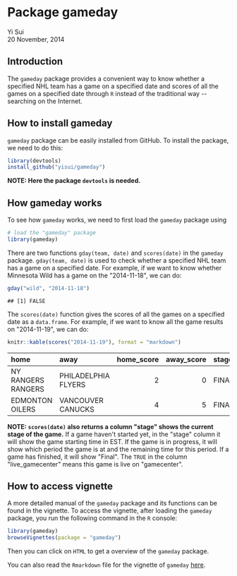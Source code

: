 # Package gameday
Yi Sui  
20 November, 2014  

## Introduction

The `gameday` package provides a convenient way to know whether a specified NHL team has a 
game on a specified date and scores of all the games on a specified date through `R` 
instead of the traditional way -- searching on the Internet.

## How to install gameday

`gameday` package can be easily installed from GitHub. To install the package,
we need to do this:

```r
library(devtools)
install_github("yisui/gameday")
```

__NOTE: Here the package `devtools` is needed.__

## How gameday works

To see how `gameday` works, we need to first load the `gameday` package using

```r
# load the "gameday" package 
library(gameday)
```

There are two functions `gday(team, date)` and `scores(date)` in the `gameday` package. 
`gday(team, date)` is used to check whether a specified NHL team has a 
game on a specified date. For example, if we want to know whether Minnesota Wild has a 
game on the "2014-11-18", we can do:

```r
gday("wild", "2014-11-18")
```

```
## [1] FALSE
```

The `scores(date)` function gives the scores of all the games 
on a specified date as a `data.frame`. For example, if we want to know all the game 
results on "2014-11-19", we can do:

```r
knitr::kable(scores("2014-11-19"), format = "markdown")
```



|home               |away                | home_score| away_score|stage |live_gamecenter |
|:------------------|:-------------------|----------:|----------:|:-----|:---------------|
|NY RANGERS RANGERS |PHILADELPHIA FLYERS |          2|          0|FINAL |TRUE            |
|EDMONTON OILERS    |VANCOUVER CANUCKS   |          4|          5|FINAL |TRUE            |

__NOTE: `scores(date)` also returns a column "stage" shows the current 
stage of the game.__ If a game haven't 
started yet, in the "stage" column it will show the game starting time in EST. If the 
game is in progress, it will show which period the game is at and the remaining time for
this period. If a game has finished, it will show "Final". The `TRUE` in the column 
"live_gamecenter" means this game is live on "gamecenter".


## How to access vignette

A more detailed manual of the `gameday` package and its functions can be found in the 
vignette. To access the vignette, after loading the `gameday` package, you run the 
following command in the `R` console:

```r
library(gameday)
browseVignettes(package = "gameday")
```

Then you can click on `HTML` to get a overview of the `gameday` package.

You can also read the `Rmarkdown` file for the vignette of `gameday` [here](https://github.com/yisui/gameday/blob/master/vignettes/overview.Rmd).
